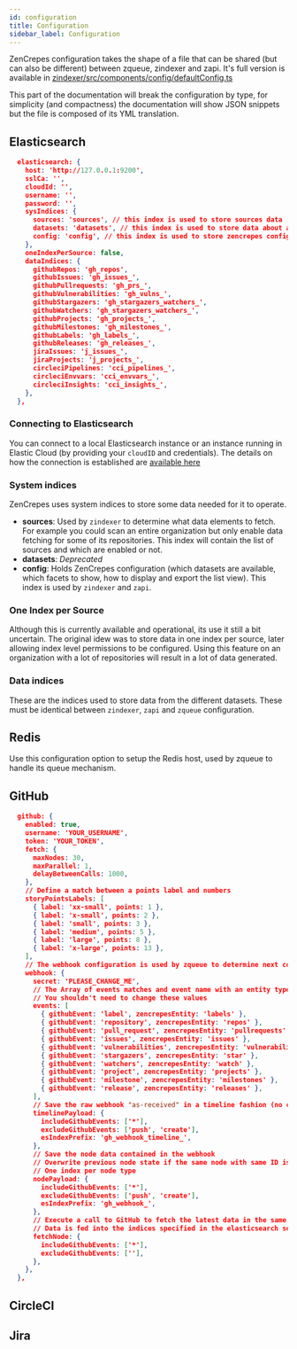 ```yaml
---
id: configuration
title: Configuration
sidebar_label: Configuration
---
```


ZenCrepes configuration takes the shape of a file that can be shared (but can also be different) between zqueue, zindexer and zapi. It's full version is available in [zindexer/src/components/config/defaultConfig.ts](https://github.com/zencrepes/zindexer/blob/master/src/components/config/defaultConfig.ts)

This part of the documentation will break the configuration by type, for simplicity (and compactness) the documentation will show JSON snippets but the file is composed of its YML translation.

## Elasticsearch

```json
  elasticsearch: {
    host: 'http://127.0.0.1:9200',
    sslCa: '',
    cloudId: '',
    username: '',
    password: '',
    sysIndices: {
      sources: 'sources', // this index is used to store sources data
      datasets: 'datasets', // this index is used to store data about available index types
      config: 'config', // this index is used to store zencrepes configuration
    },
    oneIndexPerSource: false,
    dataIndices: {
      githubRepos: 'gh_repos',
      githubIssues: 'gh_issues_',
      githubPullrequests: 'gh_prs_',
      githubVulnerabilities: 'gh_vulns_',
      githubStargazers: 'gh_stargazers_watchers_',
      githubWatchers: 'gh_stargazers_watchers_',
      githubProjects: 'gh_projects_',
      githubMilestones: 'gh_milestones_',
      githubLabels: 'gh_labels_',
      githubReleases: 'gh_releases_',
      jiraIssues: 'j_issues_',
      jiraProjects: 'j_projects_',
      circleciPipelines: 'cci_pipelines_',
      circleciEnvvars: 'cci_envvars_',
      circleciInsights: 'cci_insights_',
    },
  },
```

### Connecting to Elasticsearch

You can connect to a local Elasticsearch instance or an instance running in Elastic Cloud (by providing your `cloudID` and credentials). The details on how the connection is established are [available here](https://github.com/zencrepes/zindexer/blob/master/src/utils/es/esClient.ts)

### System indices

ZenCrepes uses system indices to store some data needed for it to operate.

- **sources**: Used by `zindexer` to determine what data elements to fetch. For example you could scan an entire organization but only enable data fetching for some of its repositories. This index will contain the list of sources and which are enabled or not.
- **datasets**: _Deprecated_
- **config**: Holds ZenCrepes configuration (which datasets are available, which facets to show, how to display and export the list view). This index is used by `zindexer` and `zapi`.

### One Index per Source

Although this is currently available and operational, its use it still a bit uncertain. The original idew was to store data in one index per source, later allowing index level permissions to be configured. Using this feature on an organization with a lot of repositories will result in a lot of data generated.

### Data indices

These are the indices used to store data from the different datasets. These must be identical between `zindexer`, `zapi` and `zqueue` configuration.

## Redis

Use this configuration option to setup the Redis host, used by zqueue to handle its queue mechanism.

## GitHub

```json
  github: {
    enabled: true,
    username: 'YOUR_USERNAME',
    token: 'YOUR_TOKEN',
    fetch: {
      maxNodes: 30,
      maxParallel: 1,
      delayBetweenCalls: 1000,
    },
    // Define a match between a points label and numbers
    storyPointsLabels: [
      { label: 'xx-small', points: 1 },
      { label: 'x-small', points: 2 },
      { label: 'small', points: 3 },
      { label: 'medium', points: 5 },
      { label: 'large', points: 8 },
      { label: 'x-large', points: 13 },
    ],
    // The webhook configuration is used by zqueue to determine next course of action
    webhook: {
      secret: 'PLEASE_CHANGE_ME',
      // The Array of events matches and event name with an entity type as processed by ZenCrepes
      // You shouldn't need to change these values
      events: [
        { githubEvent: 'label', zencrepesEntity: 'labels' },
        { githubEvent: 'repository', zencrepesEntity: 'repos' },
        { githubEvent: 'pull_request', zencrepesEntity: 'pullrequests' },
        { githubEvent: 'issues', zencrepesEntity: 'issues' },
        { githubEvent: 'vulnerabilities', zencrepesEntity: 'vulnerabilities' },
        { githubEvent: 'stargazers', zencrepesEntity: 'star' },
        { githubEvent: 'watchers', zencrepesEntity: 'watch' },
        { githubEvent: 'project', zencrepesEntity: 'projects' },
        { githubEvent: 'milestone', zencrepesEntity: 'milestones' },
        { githubEvent: 'release', zencrepesEntity: 'releases' },
      ],
      // Save the raw webhook "as-received" in a timeline fashion (no overwrite)
      timelinePayload: {
        includeGithubEvents: ['*'],
        excludeGithubEvents: ['push', 'create'],
        esIndexPrefix: 'gh_webhook_timeline_',
      },
      // Save the node data contained in the webhook
      // Overwrite previous node state if the same node with same ID is received
      // One index per node type
      nodePayload: {
        includeGithubEvents: ['*'],
        excludeGithubEvents: ['push', 'create'],
        esIndexPrefix: 'gh_webhook_',
      },
      // Execute a call to GitHub to fetch the latest data in the same format than zindexer (using the same GraphQL query)
      // Data is fed into the indices specified in the elasticsearch section
      fetchNode: {
        includeGithubEvents: ['*'],
        excludeGithubEvents: [''],
      },
    },
  },
```

## CircleCI

## Jira
